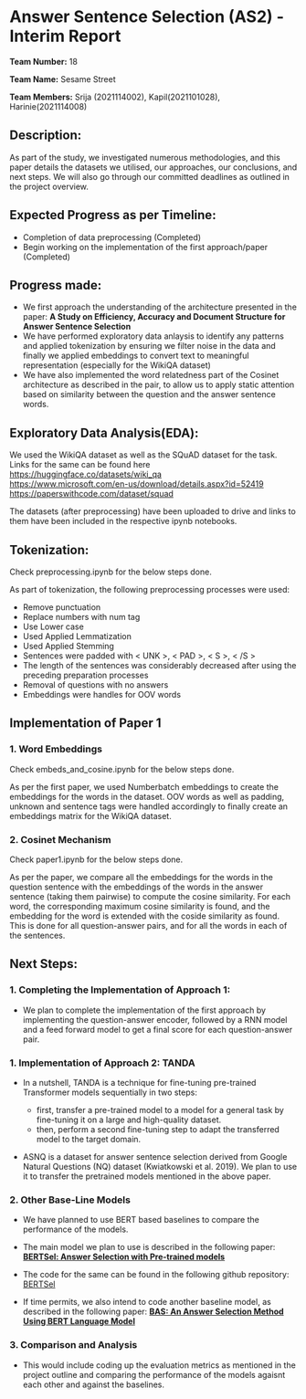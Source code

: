 # Answer Sentence Selection (AS2) - Interim Report

__Team Number:__  18

__Team Name:__  Sesame Street

__Team Members:__   Srija (2021114002), Kapil(2021101028), Harinie(2021114008)

## Description:
As part of the study, we investigated numerous methodologies, and this paper details the datasets we utilised, our approaches, our conclusions, and next steps. We will also go through our committed deadlines as outlined in the project overview.

## Expected Progress as per Timeline:
- Completion of data preprocessing (Completed)
- Begin working on the implementation of the first approach/paper (Completed)

## Progress made:
- We first approach the understanding of the architecture presented in the paper: __A Study on Efficiency, Accuracy and Document Structure
for Answer Sentence Selection__
- We have performed exploratory data anlaysis to identify any patterns and applied tokenization by ensuring we filter noise in the data and finally we applied embeddings to convert text to meaningful representation (especially for the WikiQA dataset)
- We have also implemented the word relatedness part of the Cosinet architecture as described in the pair, to allow us to apply static attention based on similarity between the question and the answer sentence words.
  
## Exploratory Data Analysis(EDA):
We used the WikiQA dataset as well as the SQuAD dataset for the task. Links for the same can be found here
https://huggingface.co/datasets/wiki_qa  
https://www.microsoft.com/en-us/download/details.aspx?id=52419
https://paperswithcode.com/dataset/squad

The datasets (after preprocessing) have been uploaded to drive and links to them have been included in the respective ipynb notebooks.

## Tokenization:
Check preprocessing.ipynb for the below steps done.

As part of tokenization, the following preprocessing processes were used:

- Remove punctuation
- Replace numbers with num tag
- Use Lower case
- Used Applied Lemmatization
- Used Applied Stemming
- Sentences were padded with < UNK >, < PAD >, < S >, < /S >
- The length of the sentences was considerably decreased after using the preceding preparation processes
- Removal of questions with no answers
- Embeddings were handles for OOV words


## Implementation of Paper 1

### 1. Word Embeddings 
Check embeds_and_cosine.ipynb for the below steps done.

As per the first paper, we used Numberbatch embeddings to create the embeddings for the words in the dataset. OOV words as well as padding, unknown and sentence tags were handled accordingly to finally create an embeddings matrix for the WikiQA dataset.

### 2. Cosinet Mechanism
Check paper1.ipynb for the below steps done.

As per the paper, we compare all the embeddings for the words in the question sentence with the embeddings of the words in the answer sentence (taking them pairwise) to compute the cosine similarity. For each word, the corresponding maximum cosine similarity is found, and the embedding for the word is extended with the coside similarity as found. This is done for all question-answer pairs, and for all the words in each of the sentences. 

## Next Steps:

### 1. Completing the Implementation of Approach 1:
- We plan to complete the implementation of the first approach by implementing the question-answer encoder, followed by a RNN model and a feed forward model to get a final score for each question-answer pair.

### 1. Implementation of Approach 2: TANDA
- In a nutshell, TANDA is a technique for fine-tuning pre-trained Transformer models sequentially in two steps:

  - first, transfer a pre-trained model to a model for a general task by fine-tuning it on a large and high-quality dataset.
  - then, perform a second fine-tuning step to adapt the transferred model to the target domain.  

- ASNQ is a dataset for answer sentence selection derived from Google Natural Questions (NQ) dataset (Kwiatkowski et al. 2019). We plan to use it to transfer the pretrained models mentioned in the above paper.

### 2. Other Base-Line Models
- We have planned to use BERT based baselines to compare the performance of the models. 
- The main model we plan to use is described in the following paper:  [__BERTSel: Answer Selection with Pre-trained models__](https://arxiv.org/pdf/1905.07588v1.pdf) 
- The code for the same can be found in the following github repository: [BERTSel](https://github.com/BPYap/BERTSel/tree/master)

- If time permits, we also intend to code another baseline model, as described in the following paper: [__BAS: An Answer Selection Method Using BERT Language Model__](https://arxiv.org/ftp/arxiv/papers/1911/1911.01528.pdf)
### 3. Comparison and Analysis
- This would include coding up the evaluation metrics as mentioned in the project outline and comparing the performance of the models agaisnt each other and against the baselines.
